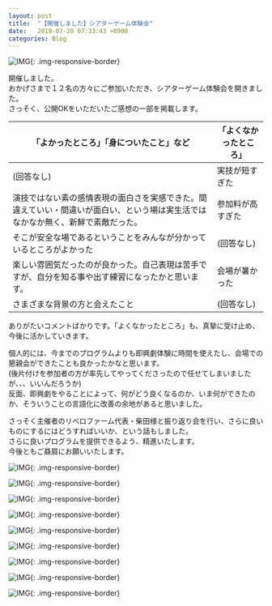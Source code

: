 ```yaml
---
layout: post
title:  "【開催しました】シアターゲーム体験会"
date:   2019-07-20 07:33:43 +0900
categories: Blog
---
```



![IMG]({{site.baseurl}}/img/20190720_01.JPG){: .img-responsive-border} 

開催しました。  
おかげさまで１２名の方々にご参加いただき、シアターゲーム体験会を開きました。  
さっそく、公開OKをいただいたご感想の一部を掲載します。

| 「よかったところ」「身についたこと」など | 「よくなかったところ」 | 
|----|------|
|  (回答なし)       | 実技が短すぎた   | 
| 演技ではない素の感情表現の面白さを実感できた。間違えていい・間違いが面白い、という場は実生活ではなかなか無く、新鮮で素敵だった。 | 参加料が高すぎた| 
| そこが安全な場であるということをみんなが分かっているところがよかった      |  (回答なし)     | 
| 楽しい雰囲気だったのが良かった。自己表現は苦手ですが、自分を知る事や出す練習になったかと思います。         | 会場が暑かった   | 
| さまざまな背景の方と会えたこと           |  (回答なし)     | 

ありがたいコメントばかりです。「よくなかったところ」も、真摯に受け止め、今後に活かしていきます。

個人的には、今までのプログラムよりも即興劇体験に時間を使えたし、会場での懇親会ができたことも良かったかなと思います。  
(後片付けを参加者の方が率先してやってくださったので任せてしまいましたが、、、いいんだろうか)  
反面、即興劇をやることによって、何がどう良くなるのか、いま何ができたのか、そういうことの言語化に改善の余地があると思いました。  

さっそく主催者のリベロファーム代表・柴田様と振り返り会を行い、さらに良いものにするにはどうすればいいか、という話もしました。  
さらに良いプログラムを提供できるよう、精進いたします。  
今後ともご贔屓にお願いいたします。


![IMG]({{site.baseurl}}/img/20190720_02.JPG){: .img-responsive-border} 

![IMG]({{site.baseurl}}/img/20190720_03.JPG){: .img-responsive-border} 

![IMG]({{site.baseurl}}/img/20190720_04.JPG){: .img-responsive-border} 

![IMG]({{site.baseurl}}/img/20190720_05.JPG){: .img-responsive-border} 

![IMG]({{site.baseurl}}/img/20190720_06.JPG){: .img-responsive-border} 

![IMG]({{site.baseurl}}/img/20190720_07.JPG){: .img-responsive-border} 

![IMG]({{site.baseurl}}/img/20190720_08.JPG){: .img-responsive-border} 

![IMG]({{site.baseurl}}/img/20190720_09.JPG){: .img-responsive-border} 

![IMG]({{site.baseurl}}/img/20190720_10.JPG){: .img-responsive-border} 


